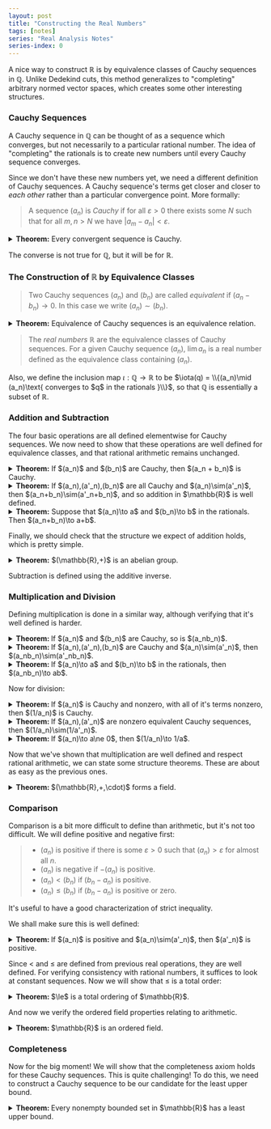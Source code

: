 ```yaml
---
layout: post
title: "Constructing the Real Numbers"
tags: [notes]
series: "Real Analysis Notes"
series-index: 0
---
```


A nice way to construct $\mathbb{R}$ is by equivalence classes of Cauchy sequences in $\mathbb{Q}$. Unlike Dedekind cuts, this method generalizes to "completing" arbitrary normed vector spaces, which creates some other interesting structures.

### Cauchy Sequences
A Cauchy sequence in $\mathbb{Q}$ can be thought of as a sequence which converges, but not necessarily to a particular rational number. The idea of "completing" the rationals is to create new numbers until every Cauchy sequence converges.

Since we don't have these new numbers yet, we need a different definition of Cauchy sequences. A Cauchy sequence's terms get closer and closer to *each other* rather than a particular convergence point. More formally:

> A sequence $(a_n)$ is *Cauchy* if for all $\varepsilon>0$ there exists some $N$ such that for all $m,n > N$ we have $\vert a_m - a_n\vert < \varepsilon$.

<details><summary>
<strong>Theorem:</strong> Every convergent sequence is Cauchy.
</summary>

<div markdown="1">
Suppose $(a_n)\to a$ and fix $\varepsilon>0$. Then we can choose $N$ such that for all $n>N$ we have $|a_n - a| < \varepsilon/2$. Then for any $m,n > N$, we have
$$|a_m - a_n| < |a_m - a| + |a_n - a| < \varepsilon,$$
thus $(a_n)$ is Cauchy.
</div>
</details>

The converse is not true for $\mathbb{Q}$, but it will be for $\mathbb{R}$.

### The Construction of $\mathbb{R}$ by Equivalence Classes

> Two Cauchy sequences $(a_n)$ and $(b_n)$ are called *equivalent* if $(a_n-b_n)\to 0$. In this case we write $(a_n)\sim(b_n)$.

<details markdown="1"><summary>
<strong>Theorem:</strong> Equivalence of Cauchy sequences is an equivalence relation.
</summary>

<div markdown="1">
* It's clear that $(a_n)\sim (a_n)$.
* Also, we have $(a_n)\sim(b_n) \implies (b_n)\sim(a_n)$ because for any sequence converging to 0, it's negative will also converge to 0.
* Since the sum of two sequences converging to 0 also converges to 0 (why?), transitivity holds.
</div>
</details>

> The *real numbers* $\mathbb{R}$ are the equivalence classes of Cauchy sequences. For a given Cauchy sequence $(a_n)$, $\lim a_n$ is a real number defined as the equivalence class containing $(a_n)$.

Also, we define the inclusion map $\iota:\mathbb{Q}\to\mathbb{R}$ to be $\iota(q) = \\{(a_n)\mid (a_n)\text{ converges to $q$ in the rationals }\\}$, so that $\mathbb{Q}$ is essentially a subset of $\mathbb{R}$.

### Addition and Subtraction

The four basic operations are all defined elementwise for Cauchy sequences. We now need to show that these operations are well defined for equivalence classes, and that rational arithmetic remains unchanged.

<details><summary>
<strong>Theorem:</strong> If $(a_n)$ and $(b_n)$ are Cauchy, then $(a_n + b_n)$ is Cauchy.
</summary>
<div markdown="1">

Fix $\varepsilon>0$, and choose $N$ so that for all $m,n\ge N$ we have both $\vert a_m - a_n\vert < \varepsilon/2$ and $\vert b_m - b_n\vert < \varepsilon/2$. Then we have

$$|(a_m + b_m) - (a_n + b_n)| \le |a_m - a_n| + |b_m - b_n| < \varepsilon.$$

</div>
</details>

<details><summary>
<strong>Theorem:</strong> If $(a_n),(a'_n),(b_n)$ are all Cauchy and $(a_n)\sim(a'_n)$, then $(a_n+b_n)\sim(a'_n+b_n)$, and so addition in $\mathbb{R}$ is well defined.
</summary>
<div markdown="1">

We have $\vert (a_n+b_n) - (a'_n+b_n)\vert = \vert a_n - a'_n\vert$ so the result is immediate.

</div>
</details>

<details><summary>
<strong>Theorem:</strong> Suppose that $(a_n)\to a$ and $(b_n)\to b$ in the rationals. Then $(a_n+b_n)\to a+b$.
</summary>
<div markdown="1">

Fix $\varepsilon > 0$. Choose $N$ so that
$|a_n - a| < \varepsilon/2$ and
$|b_n - b| < \varepsilon/2$ for all $n\ge N$. Then we have

$$|(a_n + b_n) - (a + b)| \le |a_n - a| + |b_n - b| < \varepsilon.$$

</div>
</details>

Finally, we should check that the structure we expect of addition holds, which is pretty simple.

<details><summary>
<strong>Theorem:</strong> $(\mathbb{R},+)$ is an abelian group.
</summary>
<div markdown="1">

* Associativity and commutativity are easy to check.
* $\lim(0,0,\dots)$ is the identity.
* $\lim(-a_1,-a_2,\dots)$ is the inverse of $\lim(a_1,a_2,\dots)$.
  * The inverse is Cauchy because distances between terms are preserved, and that's the only thing used in the definition.

</div>
</details>

Subtraction is defined using the additive inverse.

### Multiplication and Division

Defining multiplication is done in a similar way, although verifying that it's well defined is harder.

<details><summary>
<strong>Theorem: </strong> If $(a_n)$ and $(b_n)$ are Cauchy, so is $(a_nb_n)$.
</summary>
<div markdown="1">

* Fix $\varepsilon > 0$. 
* Since Cauchy sequences are bounded, choose $M > 0$ such that $\vert a_n\vert < M$ and $\vert b_n\vert < M$ for all $n$.
* Choose $N$ so that for all $m,n\ge N$ we have

$$|a_m-a_n| < \varepsilon/2M,\qquad |b_m-b_n| < \varepsilon/2M$$

Then for all $m,n\ge N$,

$$
\begin{align*}
  |a_mb_m - a_nb_n| &= |a_mb_m - a_mb_n + a_mb_n - a_nb_n| \\
  &\le |a_m||b_m-b_n| + |b_n||a_m-a_n| \\
  &\le M(|a_m-a_n| + |b_m-b_n|) \\
  &< M\left(\frac{\varepsilon}{2M} + \frac{\varepsilon}{2M}\right) = \varepsilon.
\end{align*}
$$

</div>
</details>

<details><summary>
<strong>Theorem: </strong> If $(a_n),(a'_n),(b_n)$ are Cauchy and $(a_n)\sim(a'_n)$, then $(a_nb_n)\sim(a'_nb_n)$.
</summary>
<div markdown="1">

* Fix $\varepsilon>0$.
* Since $(b_n)$ is Cauchy, we can choose some $M$ as an upper bound for $(b_n)$.
* Choose $N$ so that $\vert a_n - a'_n\vert < \varepsilon/M$ for all $n\ge N$.
* Then $\vert a_nb_n - a'_nb_n\vert  = \vert b_n\vert\vert a_n-a'_n\vert \le M\vert a_n-a'_n\vert  < \varepsilon$.

</div>
</details>

<details><summary>
<strong>Theorem: </strong> If $(a_n)\to a$ and $(b_n)\to b$ in the rationals, then $(a_nb_n)\to ab$.
</summary>
<div markdown="1">

* Fix $\varepsilon>0$.
* Choose $M>b$ as an upper bound for $(a_n)$.
* Choose $N$ such that for all $n\ge N$ we have
  $|a_n - a| < \varepsilon/2M$ and
  $|b_n - b| < \varepsilon/2M$.
* Then for all $n\ge N$,

$$
\begin{align*}
  |a_nb_n - ab| &= |a_nb_n - a_nb + a_nb - ab| \\
  &\le |a_n||b_n-b| + |b||a_n-a| \\
  &\le M(|a_n-a| + |b_n-b|) \\
  &< M\left(\frac{\varepsilon}{2M} + \frac{\varepsilon}{2M}\right) = \varepsilon.
\end{align*}
$$

</div>
</details>

Now for division:

<details><summary>
<strong>Theorem: </strong> If $(a_n)$ is Cauchy and nonzero, with all of it's terms nonzero, then $(1/a_n)$ is Cauchy.
</summary>
<div markdown="1">

* Fix $\varepsilon>0$.
* Since $(a_n)\not\to 0$, we can choose $\delta>0$ such that $\vert a_n\vert > \delta$ for all $n$.
* Choose $N$ so that for all $m,n\ge N$ we have $\vert a_m - a_n\vert < \delta^2\varepsilon$. Then we have

$$\left|\frac{1}{a_m}-\frac{1}{a_n}\right| = \frac{|a_m-a_n|}{|a_ma_n|} < \frac{\delta^2\varepsilon}{\delta^2} = \varepsilon.$$

</div>
</details>

<details><summary>
<strong>Theorem: </strong> If $(a_n),(a'_n)$ are nonzero equivalent Cauchy sequences, then $(1/a_n)\sim(1/a'_n)$.
</summary>
<div markdown="1">

* Fix $\varepsilon>0$.
* Since $(a_n)$ and $(a'_n)$ are nonzero, we can choose $\delta>0$ so that $\vert a_n\vert>\delta$ and $\vert a'_n\vert>\delta$ for all $n$.
* Choose $N$ so that for all $n\ge N$ we have $\vert a_n - a'_n\vert < \delta^2\varepsilon$. Then we have

$$\left|\frac{1}{a_n}-\frac{1}{a'_n}\right| = \frac{|a_n-a'_n|}{|a_na'_n|} < \frac{\delta^2\varepsilon}{\delta^2} = \varepsilon.$$

</div>
</details>

<details><summary>
<strong>Theorem: </strong> If $(a_n)\to a\ne 0$, then $(1/a_n)\to 1/a$.
</summary>
<div markdown="1">

* Fix $\varepsilon>0$.
* Choose $\delta>0$ such that $\vert a_n\vert > \delta$ for all $n$, and
  $|a|>\delta$. The proof from here is essentially the same as the previous one.

</div>
</details>

Now that we've shown that multiplication are well defined and respect rational arithmetic, we can state some structure theorems. These are about as easy as the previous ones.

<details><summary>
<strong>Theorem: </strong> $(\mathbb{R},+,\cdot)$ forms a field.
</summary>
<div markdown="1">

* That $(\mathbb{R},+)$ is an abelian group has been determined.
* Multiplication is associative, commutative, and distributes over addition by properties of $\mathbb{Q}$.
* $(1,1,\dots)$ is the multiplicative identity.
* $(1/a_1,1/a_2,\dots)$ is the multiplicative inverse of $(a_1,a_2,\dots)$.
* $0\ne 1$, as the difference $(1,1,\dots)$ doesn't converge to 0.

</div>
</details>


### Comparison

Comparison is a bit more difficult to define than arithmetic, but it's not too difficult. We will define positive and negative first:

> * $(a_n)$ is positive if there is some $\varepsilon>0$ such that $(a_n) > \varepsilon$ for almost all $n$.
> * $(a_n)$ is negative if $-(a_n)$ is positive.
> * $(a_n) < (b_n)$ if $(b_n - a_n)$ is positive.
> * $(a_n) \le (b_n)$ if $(b_n - a_n)$ is positive or zero.

It's useful to have a good characterization of strict inequality.

We shall make sure this is well defined:

<details><summary>
<strong>Theorem: </strong> If $(a_n)$ is positive and $(a_n)\sim(a'_n)$, then $(a'_n)$ is positive.
</summary>
<div markdown="1">

* Choose $\varepsilon>0$ such that
  $a_n > \varepsilon$ and
  $a'_n > a_n - \varepsilon/2$ for almost all $n$.
* Combining the inequalities, we get $a'_n > \varepsilon/2$ for almost all $n$, so $(a'_n)$ is positive.

</div>
</details>

Since $<$ and $\le$ are defined from previous real operations, they are well defined. For verifying consistency with rational numbers, it suffices to look at constant sequences. Now we will show that $\le$ is a total order:

<details><summary>
<strong>Theorem: </strong> $\le$ is a total ordering of $\mathbb{R}$.
</summary>
<div markdown="1">

* **Reflexivity:** A sequence is equivalent to itself since $(0,0,\dots)\to 0$.
* **Transitivity:** Suppose that $(a_n)\le (b_n)$ and $(b_n)\le (c_n)$. If either are equivalent, the result follows from $\le$ being well defined.
  * Assume the inequalities are strict, as this form of transitivity will help later.
  * We can choose $\varepsilon_1,\varepsilon_2>0$ so that for almost all $n$, we have $b_n - a_n > \varepsilon_1$ and $c_n - b_n > \varepsilon_2$.
  * Adding these, we get $c_n - a_n > \varepsilon_1 + \varepsilon_2$, showing that $(a_n) < (c_n)$.
* **Antisymmetry:** Suppose that $(a_n) < (b_n)$ and $(b_n) < (a_n)$. By transitivity of the strict inequality, this implies $(a_n) < (a_n)$, which is a contradiction.
* **Trichotomy:** Assume that infinitely many terms of $(a_n)$ are nonnegative and infinitely many are negative. We will show that $(a_n)\to 0$.
  * Fix $\varepsilon>0$ and choose $N$ so that for all $m,n\ge N$ we have
    $|a_m-a_n|<\varepsilon/2$.
  * In particular, we can choose $m,n\ge N$ such that $a_m\ge 0$ and $a_n < 0$.
  * Then $|a_m| = a_m-a_n+a_n < \varepsilon/2$.
  * For any $j\ge N$ we have $|a_j|\le |a_m - a_j| + |a_m| < \varepsilon$, thus $(a_n)\to 0$.
* Now assume that almost all terms are nonnegative. We can check that $(a_n)$ is positive or zero in this case.
* If almost all terms are negative, we can verify that $(a_n)$ is negative or zero.
* In all cases, $(a_n)$ is definitely positive, negative, or zero.

</div>
</details>

And now we verify the ordered field properties relating to arithmetic.

<details><summary>
<strong>Theorem: </strong> $\mathbb{R}$ is an ordered field.
</summary>
<div markdown="1">

* Suppose that $(a_n) < (b_n)$. Then we have $(a_n) + (c_n) < (b_n) + (c_n)$ by rational arithmetic.
* Suppose that $(a_n) > 0$ and $(b_n) > 0$. Then we know that $(a_n)$ is almost always bounded below by some $\varepsilon_1$ and $(b_n)$ is by some $\varepsilon_2$, thus $(a_nb_n)$ is almost always bounded below by $\varepsilon_1\varepsilon_2$.

</div>
</details>


### Completeness

Now for the big moment! We will show that the completeness axiom holds for these Cauchy sequences. This is quite challenging! To do this, we need to construct a Cauchy sequence to be our candidate for the least upper bound.

<details><summary>
<strong>Theorem: </strong> Every nonempty bounded set in $\mathbb{R}$ has a least upper bound.
</summary>
<div markdown="1">

Let $S\subseteq\mathbb{R}$ be nonempty and bounded, let $y_0$ be a rational upper bound of $S$, and let $x_0$ be a rational non upper bound of $S$. We will define the sequences $(x_n)$ and $(y_n)$ recursively as

$$\begin{align*}
  x_{n+1} &= \begin{cases}
    \frac{x_n + y_n}{2} & \text{if this is not an upper bound} \\
    x_n & \text{otherwise}
  \end{cases} \\
  y_{n+1} &= \begin{cases}
    \frac{x_n + y_n}{2} & \text{if this is an upper bound} \\
    y_n & \text{otherwise.}
  \end{cases}
\end{align*}$$

It's easy to see that $(x_n)$ and $(y_n)$ are equivalent Cauchy sequences. I claim that they converge to the least upper bound.
* Since each term of $(y_n)$ is an upper bound of $S$, it's limit is an upper bound.
* Suppose there was some upper bound $(z_n) < (x_n)$.
  * Then choose $\varepsilon>0$ such that $x_n - z_n > \varepsilon$ for almost all $n$.
  * Because of this and the fact that $(x_n)$ and $(z_n)$ are Cauchy, we can choose $q$ such that $z_n < q < x_n$ for almost all $n$.
  * Choose $s\in S$ such that $s>q$. This is possible since $x_n$ consists of non upper bounds
  * Now $z_n$ is not an upper bound.
* So we've found the least upper bound!

</div>
</details>

